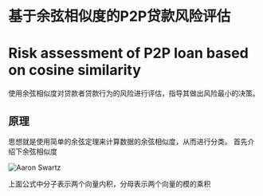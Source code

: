# 基于余弦相似度的P2P贷款风险评估
# Risk assessment of P2P loan based on cosine similarity
使用余弦相似度对贷款者贷款行为的风险进行评估，指导其做出风险最小的决策。
## 原理
思想就是使用简单的余弦定理来计算数据的余弦相似度，从而进行分类。
首先介绍下余弦相似度

![Aaron Swartz](https://raw.githubusercontent.com/ineedahouse/markdownPhoto/main/p2pBasedCos/COS1.png)

上面公式中分子表示两个向量内积，分母表示两个向量的模的乘积
